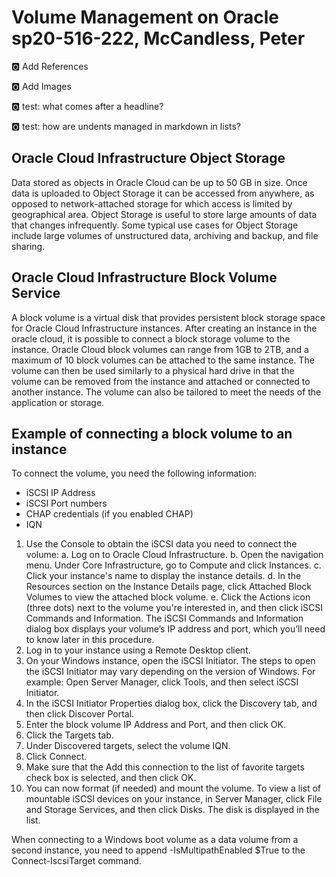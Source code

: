 # Volume Management on Oracle sp20-516-222, McCandless, Peter

:o2: Add References

:o2: Add Images

:o2: test: what comes after a headline?

:o2: test: how are undents managed in markdown in lists?

## Oracle Cloud Infrastructure Object Storage
Data stored as objects in Oracle Cloud can be up to 50 GB in size. Once data is uploaded to Object Storage it can be accessed from anywhere, as opposed to network-attached storage for which access is limited by geographical area.  Object Storage is useful to store large amounts of data that changes infrequently. Some typical use cases for Object Storage include large volumes of unstructured data, archiving and backup, and file sharing.

## Oracle Cloud Infrastructure Block Volume Service
A block volume is a virtual disk that provides persistent block storage space for Oracle Cloud Infrastructure instances.  After creating an instance in the oracle cloud, it is possible to connect a block storage volume to the instance.  Oracle Cloud block volumes can range from 1GB to 2TB, and a maximum of 10 block volumes can be attached to the same instance.  The volume can then be used similarly to a physical hard drive in that the volume can be removed from the instance and attached or connected to another instance.  The volume can also be tailored to meet the needs of the application or storage.  
 
## Example of connecting a block volume to an instance
To connect the volume, you need the following information:
* iSCSI IP Address
* iSCSI Port numbers
* CHAP  credentials (if you enabled CHAP)
* IQN 

1.	Use the Console to obtain the iSCSI data you need to connect the volume:
	a.	Log on to Oracle Cloud Infrastructure.
	b.	Open the navigation menu. Under Core Infrastructure, go to Compute and click Instances.
	c.	Click your instance's name to display the instance details.
	d.	In the Resources section on the Instance Details page, click Attached Block Volumes to view the attached block volume.
	e.	Click the Actions icon (three dots) next to the volume you're interested in, and then click iSCSI Commands and Information.
The iSCSI Commands and Information dialog box displays your volume’s IP address and port, which you’ll need to know later in this procedure.
2.	Log in to your instance using a Remote Desktop client.
3.	On your Windows instance, open the iSCSI Initiator. The steps to open the iSCSI Initiator may vary depending on the version of Windows.
For example: Open Server Manager, click Tools, and then select iSCSI Initiator.
4.	In the iSCSI Initiator Properties dialog box, click the Discovery tab, and then click Discover Portal.
5.	Enter the block volume IP Address and Port, and then click OK.
6.	Click the Targets tab.
7.	Under Discovered targets, select the volume IQN.
8.	Click Connect.
9.	Make sure that the Add this connection to the list of favorite targets check box is selected, and then click OK.
10.	You can now format (if needed) and mount the volume. To view a list of mountable iSCSI devices on your instance, in Server Manager, click File and Storage Services, and then click Disks.  The disk is displayed in the list.

When connecting to a Windows boot volume as a data volume from a second instance, you need to append -IsMultipathEnabled $True to the Connect-IscsiTarget command.

